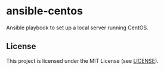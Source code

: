 # ansible-centos

Ansible playbook to set up a local server running CentOS.

## License

This project is licensed under the MIT License (see [LICENSE](LICENSE)).
